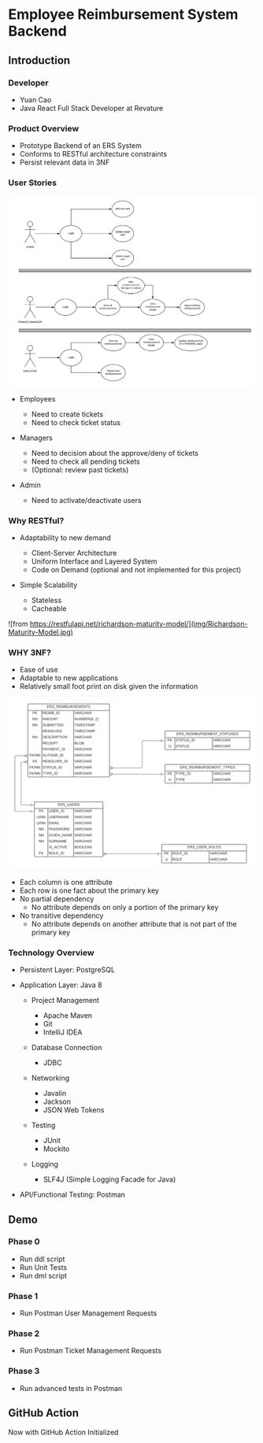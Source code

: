 # Employee Reimbursement System Backend


## Introduction


### Developer

- Yuan Cao
- Java React Full Stack Developer at Revature


### Product Overview

- Prototype Backend of an ERS System
- Conforms to RESTful architecture constraints
- Persist relevant data in 3NF


### User Stories

![user stories](img/useCaseDiagram.png)

- Employees
	- Need to create tickets
	- Need to check ticket status

- Managers
	- Need to decision about the approve/deny of tickets
	- Need to check all pending tickets
	- (Optional: review past tickets)

- Admin
	- Need to activate/deactivate users


### Why RESTful?

- Adaptability to new demand
	- Client-Server Architecture
	- Uniform Interface and Layered System
	- Code on Demand (optional and not implemented for this project)

- Simple Scalability
	- Stateless
	- Cacheable

![from https://restfulapi.net/richardson-maturity-model/](img/Richardson-Maturity-Model.jpg)

### WHY 3NF?

- Ease of use
- Adaptable to new applications
- Relatively small foot print on disk given the information

![ER Diagram](img/ERSRelationalModel.png)

- Each column is one attribute
- Each row is one fact about the primary key
- No partial dependency
	- No attribute depends on only a portion of the primary key
- No transitive dependency
	- No attribute depends on another attribute that is not part of the primary key


### Technology Overview

- Persistent Layer: PostgreSQL

- Application Layer: Java 8

	- Project Management
		- Apache Maven
		- Git
		- IntelliJ IDEA

  - Database Connection
    - JDBC

  - Networking
    - Javalin
    - Jackson
    - JSON Web Tokens

  - Testing
    - JUnit
    - Mockito

  - Logging
    - SLF4J (Simple Logging Facade for Java)

- API/Functional Testing: Postman


## Demo


### Phase 0

- Run ddl script
- Run Unit Tests
- Run dml script


### Phase 1

- Run Postman User Management Requests


### Phase 2

- Run Postman Ticket Management Requests


### Phase 3

- Run advanced tests in Postman

## GitHub Action

Now with GitHub Action Initialized
